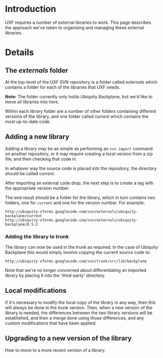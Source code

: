 # Introduction #

UXF requires a number of external libraries to work. This page describes the approach we've taken to organising and managing these external libraries.

# Details #

## The _externals_ folder ##

At the top-level of the UXF SVN repository is a folder called _externals_ which contains a folder for each of the libraries that UXF needs.

**Note:** The folder currently only holds Ubiquity Backplane, but we'd like to move all libraries into here.

Within each library folder are a number of other folders containing different versions of the library, and one folder called _current_ which contains the most up-to-date code.

## Adding a new library ##

Adding a library may be as simple as performing an `svn import` command on another repository, or it may require creating a local version from a zip file, and then checking that code in.

In whatever way the source code is placed into the repository, the directory should be called _current_.

After importing an external code drop, the next step is to create a tag with the appropriate version number.

The end result should be a folder for the library, which in turn contains two folders, one for `current` and one for the version number. For example:
```
http://ubiquity-xforms.googlecode.com/svn/externals/ubiquity-backplane/current
http://ubiquity-xforms.googlecode.com/svn/externals/ubiquity-backplane/0.5.2
```

### Adding the library to trunk ###

The library can now be used in the trunk as required. In the case of Ubiquity Backplane this would simply involve copying the current source code to:
```
http://ubiquity-xforms.googlecode.com/svn/trunk/src/lib/backplane
```

Note that we're no longer concerned about differentiating an imported library by placing it into the 'third-party' directory.

## Local modifications ##

If it's necessary to modify the local copy of the library in any way, then this will always be done in the trunk version. Then, when a new version of the library is needed, the differences between the two library versions will be established, and then a merge done using those differences, and any custom modifications that have been applied.

## Upgrading to a new version of the library ##

How to move to a more recent version of a library.